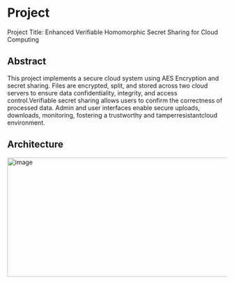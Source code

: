 # Project

Project Title: Enhanced Verifiable Homomorphic Secret Sharing for Cloud Computing

## Abstract
 This project implements a secure cloud system using AES Encryption and secret sharing. Files are encrypted, split, and stored across two cloud servers to ensure data confidentiality, integrity, and access control.Verifiable secret sharing allows users to confirm the correctness of processed data. Admin and user interfaces enable secure uploads, downloads, monitoring, fostering a trustworthy and tamperresistantcloud environment.

## Architecture
 <img width="662" height="274" alt="image" src="https://github.com/user-attachments/assets/ee8965bf-d3ad-4fee-85ef-7c310102271f" />

